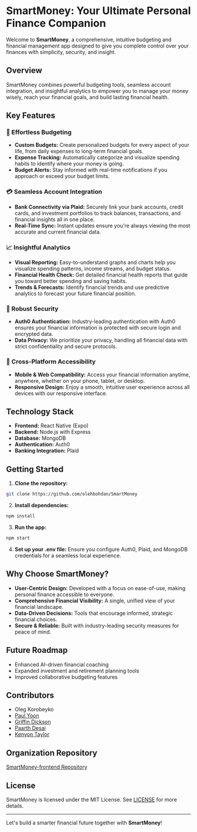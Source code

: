 # SmartMoney: Your Ultimate Personal Finance Companion

Welcome to **SmartMoney**, a comprehensive, intuitive budgeting and financial management app designed to give you complete control over your finances with simplicity, security, and insight.

## Overview

SmartMoney combines powerful budgeting tools, seamless account integration, and insightful analytics to empower you to manage your money wisely, reach your financial goals, and build lasting financial health.

## Key Features

### 🎯 Effortless Budgeting
- **Custom Budgets:** Create personalized budgets for every aspect of your life, from daily expenses to long-term financial goals.
- **Expense Tracking:** Automatically categorize and visualize spending habits to identify where your money is going.
- **Budget Alerts:** Stay informed with real-time notifications if you approach or exceed your budget limits.

### 💳 Seamless Account Integration
- **Bank Connectivity via Plaid:** Securely link your bank accounts, credit cards, and investment portfolios to track balances, transactions, and financial insights all in one place.
- **Real-Time Sync:** Instant updates ensure you're always viewing the most accurate and current financial data.

### 📈 Insightful Analytics
- **Visual Reporting:** Easy-to-understand graphs and charts help you visualize spending patterns, income streams, and budget status.
- **Financial Health Check:** Get detailed financial health reports that guide you toward better spending and saving habits.
- **Trends & Forecasts:** Identify financial trends and use predictive analytics to forecast your future financial position.

### 🔐 Robust Security
- **Auth0 Authentication:** Industry-leading authentication with Auth0 ensures your financial information is protected with secure login and encrypted data.
- **Data Privacy:** We prioritize your privacy, handling all financial data with strict confidentiality and secure protocols.

### 📱 Cross-Platform Accessibility
- **Mobile & Web Compatibility:** Access your financial information anytime, anywhere, whether on your phone, tablet, or desktop.
- **Responsive Design:** Enjoy a smooth, intuitive user experience across all devices with our responsive interface.

## Technology Stack
- **Frontend:** React Native (Expo)
- **Backend:** Node.js with Express
- **Database:** MongoDB
- **Authentication:** Auth0
- **Banking Integration:** Plaid

## Getting Started

1. **Clone the repository:**
```bash
git clone https://github.com/olehbohdan/SmartMoney
```

2. **Install dependencies:**
```bash
npm install
```

3. **Run the app:**
```bash
npm start
```

4. **Set up your .env file:**
Ensure you configure Auth0, Plaid, and MongoDB credentials for a seamless local experience.

## Why Choose SmartMoney?
- **User-Centric Design:** Developed with a focus on ease-of-use, making personal finance accessible to everyone.
- **Comprehensive Financial Visibility:** A single, unified view of your financial landscape.
- **Data-Driven Decisions:** Tools that encourage informed, strategic financial choices.
- **Secure & Reliable:** Built with industry-leading security measures for peace of mind.

## Future Roadmap
- Enhanced AI-driven financial coaching
- Expanded investment and retirement planning tools
- Improved collaborative budgeting features

## Contributors

- Oleg Korobeyko 
- [Paul Yoon](https://github.com/gi5229)
- [Griffin Dickson](https://github.com/hi1314-griffindickson)
- [Paarth Desai](https://github.com/paarth-desai)
- [Kenyon Taylor](https://github.com/Coiny55)

## Organization Repository
[SmartMoney-frontend Repository](https://github.com/WSU-4110/SmartMoney-frontend)

## License

SmartMoney is licensed under the MIT License. See [LICENSE](LICENSE) for more details.

---

Let's build a smarter financial future together with **SmartMoney**!
